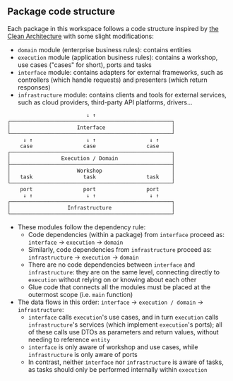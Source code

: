 ## Package code structure
Each package in this workspace follows a code structure inspired by [the Clean Architecture](https://blog.cleancoder.com/uncle-bob/2012/08/13/the-clean-architecture.html) with some slight modifications:
- `domain` module (enterprise business rules): contains entities
- `execution` module (application business rules): contains a workshop, use cases ("cases" for short), ports and tasks
- `interface` module: contains adapters for external frameworks, such as controllers (which handle requests) and presenters (which return responses)
- `infrastructure` module: contains clients and tools for external services, such as cloud providers, third-party API platforms, drivers...

```
                         ↓ ↑
┌───────────────────────────────────────────────────┐
│                     Interface                     │
└───────────────────────────────────────────────────┘
     ↓ ↑                 ↓ ↑                 ↓ ↑
    case                case                case
┌───────────────────────────────────────────────────┐
│                Execution / Domain                 │
├───────────────────────────────────────────────────┤
│                     Workshop                      │
│   task                task                task    │
└───────────────────────────────────────────────────┘
    port                port                port
     ↓ ↑                 ↓ ↑                 ↓ ↑
┌───────────────────────────────────────────────────┐
│                  Infrastructure                   │
└───────────────────────────────────────────────────┘
```
- These modules follow the dependency rule:
  - Code dependencies (within a package) from `interface` proceed as: `interface` -> `execution` -> `domain`
  - Similarly, code dependencies from `infrastructure` proceed as: `infrastructure` -> `execution` -> `domain`
  - There are no code dependencies between `interface` and `infrastructure`: they are on the same level, connecting directly to `execution` without relying on or knowing about each other
  - Glue code that connects all the modules must be placed at the outermost scope (i.e. `main` function)
- The data flows in this order: `interface` -> `execution / domain` -> `infrastructure`:
  - `interface` calls `execution`'s use cases, and in turn `execution` calls `infrastructure`'s services (which implement `execution`'s ports); all of these calls use DTOs as parameters and return values, without needing to reference `entity`
  - `interface` is only aware of workshop and use cases, while `infrastructure` is only aware of ports
  - In contrast, neither `interface` nor `infrastructure` is aware of tasks, as tasks should only be performed internally within `execution`
